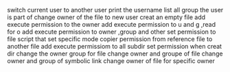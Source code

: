switch current user to another user
print the username
list all group the user is part of
change owner of the file to new user
creat an empty file
add execute permission to the owner
add execute permission to u and g ,read for o
add execute permission to owner ,group and other
set permission to file
script that set specific mode
copier permission from reference file to another file
add execute permissiom to all subdir
set permission when creat dir
change the owner group for file
change owner and groupe of file 
change owner and group of symbolic link
change owner of file for specific owner
